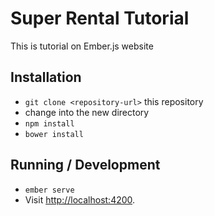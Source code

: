 # Super Rental Tutorial
This is tutorial on Ember.js website

## Installation

* `git clone <repository-url>` this repository
* change into the new directory
* `npm install`
* `bower install`

## Running / Development

* `ember serve`
* Visit  [http://localhost:4200](http://localhost:4200).
